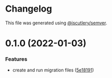 # Changelog

This file was generated using [@jscutlery/semver](https://github.com/jscutlery/semver).

# 0.1.0 (2022-01-03)


### Features

* create and run migration files ([5e18191](https://github.com/TheSoftwareHouse/elasticsearch-heaven/commit/5e1819139dfbdfef832871ec88ba8f53d0d1c3e9))
